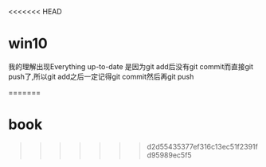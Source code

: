 <<<<<<< HEAD
# win10

我的理解出现Everything up-to-date 是因为git add后没有git commit而直接git push了,所以git add之后一定记得git commit然后再git push

=======
# book
>>>>>>> d2d55435377ef316c13ec51f2391fd95989ec5f5
